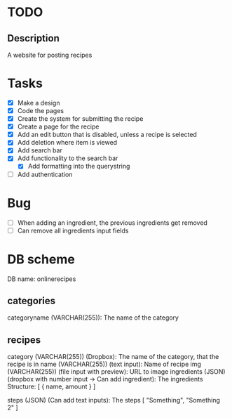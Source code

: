 # TODO

## Description
A website for posting recipes

# Tasks
- [x] Make a design
- [x] Code the pages
- [x] Create the system for submitting the recipe
- [x] Create a page for the recipe
- [x] Add an edit button that is disabled, unless a recipe is selected
- [x] Add deletion where item is viewed
- [x] Add search bar
- [x] Add functionality to the search bar
	- [x] Add formatting into the querystring
- [ ] Add authentication

# Bug
- [ ] When adding an ingredient, the previous ingredients get removed
- [ ] Can remove all ingredients input fields

# DB scheme
DB name: onlinerecipes

## categories
categoryname (VARCHAR(255)): The name of the category

## recipes
category (VARCHAR(255)) (Dropbox): The name of the category, that the recipe is in
name (VARCHAR(255)) (text input): Name of recipe
img (VARCHAR(255)) (file input with preview): URL to image
ingredients (JSON) (dropbox with number input -> Can add ingredient): The ingredients
Structure:
[
	{
		name,
		amount
	}
]
		  
steps (JSON) (Can add text inputs): The steps 
[
	"Something",
	"Something 2"
]
